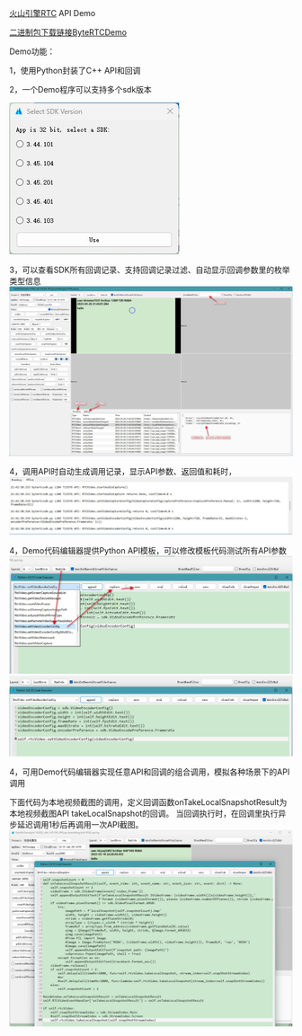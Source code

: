[火山引擎RTC](https://www.volcengine.com/product/veRTC) API Demo

[二进制包下载链接ByteRTCDemo](http://yinkaisheng.ysepan.com)

Demo功能：

1，使用Python封装了C++ API和回调

2，一个Demo程序可以支持多个sdk版本

![SDKVersion](images/SDKVersion.jpg)

3，可以查看SDK所有回调记录、支持回调记录过滤、自动显示回调参数里的枚举类型信息
![MainWindow](images/MainWindow.jpg)

4，调用API时自动生成调用记录，显示API参数、返回值和耗时，
![APILog](images/APILog.jpg)

4，Demo代码编辑器提供Python API模板，可以修改模板代码测试所有API参数
![SelectAPI](images/SelectAPI1.jpg)
![SelectAPI](images/SelectAPI2.jpg)

4，可用Demo代码编辑器实现任意API和回调的组合调用，模拟各种场景下的API调用

下面代码为本地视频截图的调用，定义回调函数onTakeLocalSnapshotResult为本地视频截图API takeLocalSnapshot的回调。
当回调执行时，在回调里执行异步延迟调用1秒后再调用一次API截图。
![RunAPICode](images/RunAPICode.jpg)
